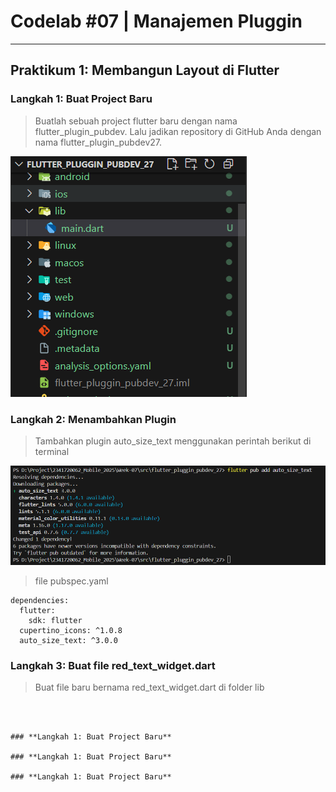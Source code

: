 # **Codelab #07 | Manajemen Pluggin**

---

## **Praktikum 1: Membangun Layout di Flutter**

### **Langkah 1: Buat Project Baru**

> Buatlah sebuah project flutter baru dengan nama flutter_plugin_pubdev. Lalu jadikan repository di GitHub Anda dengan nama flutter_plugin_pubdev27.

![Output](img/01.png)

### **Langkah 2: Menambahkan Plugin**

> Tambahkan plugin auto_size_text menggunakan perintah berikut di terminal

![Output](img/02.png)

> file pubspec.yaml

```
dependencies:
  flutter:
    sdk: flutter
  cupertino_icons: ^1.0.8
  auto_size_text: ^3.0.0
```

### **Langkah 3: Buat file red_text_widget.dart**

> Buat file baru bernama red_text_widget.dart di folder lib

```



### **Langkah 1: Buat Project Baru**

### **Langkah 1: Buat Project Baru**

### **Langkah 1: Buat Project Baru**
```
